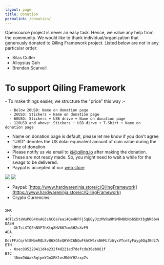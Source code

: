 ```yaml
---
layout: page
title: Donation
permalink: /donation/
---
```


Opensource project is never an easy task. Hence, we value any help from the community. We would like to thank individual/organization that generously donated to Qiling Framework project. Listed below are not in any particular order:

- Silas Cutler
- Alloysius Goh
- Brendan Scarvell

<h1>To support Qiling Framework</h1>
- To make things easier, we structure the "price" this way :-

```
  - Below 20USD: Name on donation page
  - 20USD: Stickers + Name on donation page
  - 60USD: Stickers + USB drive + Name on donation page 
  - 120USD and above: Stickers + USB dirve + T-Shirt + Name on donation page
```  

- Name on donation page is default, please let me know if you don't agree
- "USD" denotes the US dolar equivalent amount of coin value during the time of donation  
- Please notify us via email to [kj@qiling.io](mailto:kj@qiling.io) after making the donation.
- These are not ready made. So, you might need to wait a while for the swags to be delivered.
- Paypal is accepted at our [web store](https://www.hardwareninja.store/c/QilingFramework)

<img src="https://raw.githubusercontent.com/qilingframework/qilingframework.github.io/master/images/swag.jpg">
<img src="https://raw.githubusercontent.com/qilingframework/qilingframework.github.io/master/images/donation-girl.jpg">

- Paypal: [https://www.hardwareninja.store/c/QilingFramework](https://www.hardwareninja.store/c/QilingFramework)
- Crypto Currencies:

```  

XMR
  - 46T1c5taWuP6G4XvAG5shC6a7eai4Qe4HPFj5qEGyJzzMVRa9M9MR4DbNbbSDKtbgNR6bvWyj32Wb3HySYZuDqUp2GCr52o
DASH
  - XhTsLXTQEhN5F7hKtq8HV867um3HZuXvF9
ADA
  - DdzFFzCqrht8MbmRQL8v86XG5vQHYNC6NQwFkhCW4rsNHMLfzWyxVTce5yFayg6QqJBdL7AapwvFL3fBAoBmPLR9gDbkzLGfVVEGHnNC
ETH
  - 0xec095228411d4a232f4d221ad7defcde36eb981f
BTC
  - 1NmxDWWak8qtpmYGnXBK1osRNNYH2zxpZs
 
```

